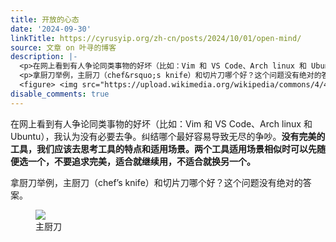 ```yaml
---
title: 开放的心态
date: '2024-09-30'
linkTitle: https://cyrusyip.org/zh-cn/posts/2024/10/01/open-mind/
source: 文章 on 叶寻的博客
description: |-
  <p>在网上看到有人争论同类事物的好坏（比如：Vim 和 VS Code、Arch linux 和 Ubuntu），我认为没有必要去争。纠结哪个最好容易导致无尽的争吵。<strong>没有完美的工具，我们应该去思考工具的特点和适用场景。两个工具适用场景相似时可以先随便选一个，不要追求完美，适合就继续用，不适合就换另一个。</strong></p>
  <p>拿厨刀举例，主厨刀（chef&rsquo;s knife）和切片刀哪个好？这个问题没有绝对的答案。</p>
  <figure> <img src="https://upload.wikimedia.org/wikipedia/commons/4/4d/Chef%27s_Knife.jpg"><figcaption>主厨刀</figcaption></figure><figure> <img src="https://upload.wikimedia.org/wikipedia/commons/d/d5/Kitchen_Knife_06_T ...
disable_comments: true
---
```

<p>在网上看到有人争论同类事物的好坏（比如：Vim 和 VS Code、Arch linux 和 Ubuntu），我认为没有必要去争。纠结哪个最好容易导致无尽的争吵。<strong>没有完美的工具，我们应该去思考工具的特点和适用场景。两个工具适用场景相似时可以先随便选一个，不要追求完美，适合就继续用，不适合就换另一个。</strong></p>
<p>拿厨刀举例，主厨刀（chef&rsquo;s knife）和切片刀哪个好？这个问题没有绝对的答案。</p>
<figure> <img src="https://upload.wikimedia.org/wikipedia/commons/4/4d/Chef%27s_Knife.jpg"><figcaption>主厨刀</figcaption></figure><figure> <img src="https://upload.wikimedia.org/wikipedia/commons/d/d5/Kitchen_Knife_06_T ...